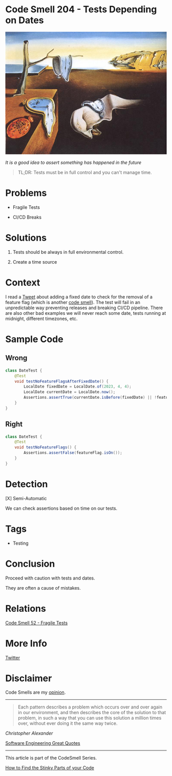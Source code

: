 # Code Smell 204 - Tests Depending on Dates
            
![Code Smell 204 - Tests Depending on Dates](Code%20Smell%20204%20-%20Tests%20Depending%20on%20Dates.jpg)

*It is a good idea to assert something has happened in the future*

> TL;DR: Tests must be in full control and you can't manage time.

# Problems

- Fragile Tests

- CI/CD Breaks

# Solutions

1. Tests should be always in full environmental control.

2. Create a time source

# Context

I read a [Tweet](https://twitter.com/housecor/status/1639975667713409030) about adding a fixed date to check for the removal of a feature flag (which is another [code smell](https://github.com/mcsee/Software-Design-Articles/tree/main/Articles/Code%20Smells/Code%20Smell%2029%20-%20Settings%20-%20Configs/readme.md)).
The test will fail in an unpredictable way preventing releases and breaking CI/CD pipeline.
There are also other bad examples we will never reach some date, tests running at midnight, different timezones, etc.

# Sample Code

## Wrong

[Gist Url]: # (https://gist.github.com/mcsee/7e96669a0239ea203c90423e2e08b22d)
```java
class DateTest {
    @Test
    void testNoFeatureFlagsAfterFixedDate() {
        LocalDate fixedDate = LocalDate.of(2023, 4, 4);
        LocalDate currentDate = LocalDate.now();        
        Assertions.assertTrue(currentDate.isBefore(fixedDate) || !featureFlag.isOn());
    }
}
```

## Right

[Gist Url]: # (https://gist.github.com/mcsee/3ccfe6623e9eea63c135afa59c4dbf4f)
```java
class DateTest {
    @Test
    void testNoFeatureFlags() {   
        Assertions.assertFalse(featureFlag.isOn());
    }
}
```

# Detection

[X] Semi-Automatic 

We can check assertions based on time on our tests.

# Tags

- Testing

# Conclusion

Proceed with caution with tests and dates. 

They are often a cause of mistakes.

# Relations

[Code Smell 52 - Fragile Tests](https://github.com/mcsee/Software-Design-Articles/tree/main/Articles/Code%20Smells/Code%20Smell%2052%20-%20Fragile%20Tests/readme.md)

# More Info

[Twitter](https://twitter.com/1639975667713409030)

# Disclaimer

Code Smells are my [opinion](https://github.com/mcsee/Software-Design-Articles/tree/main/Articles/Blogging/I%20Wrote%20More%20than%2090%20Articles%20on%202021%20Here%20is%20What%20I%20Learned/readme.md).
  
* * *

> Each pattern describes a problem which occurs over and over again in our environment, and then describes the core of the solution to that problem, in such a way that you can use this solution a million times over, without ever doing it the same way twice.

_Christopher Alexander_
 
[Software Engineering Great Quotes](https://github.com/mcsee/Software-Design-Articles/tree/main/Articles/Quotes/Software%20Engineering%20Great%20Quotes/readme.md)

* * *

This article is part of the CodeSmell Series.

[How to Find the Stinky Parts of your Code](https://github.com/mcsee/Software-Design-Articles/tree/main/Articles/Code%20Smells/How%20to%20Find%20the%20Stinky%20parts%20of%20your%20Code/readme.md)